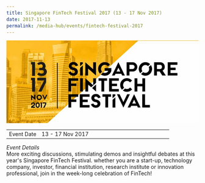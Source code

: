 ```yaml
---
title: Singapore FinTech Festival 2017 (13 - 17 Nov 2017)
date: 2017-11-13
permalink: /media-hub/events/fintech-festival-2017
---
```

![FinTech Festival 2017](/images/media-hub/events/till-2020/fintech-festival-2017.jpeg)

<table style="width:100%">
  <tr>
    <td style="width:20%">Event Date</td>	
    <td style="width:80%">13 - 17 Nov 2017</td>	
  </tr>
</table>

*Event Details*<br>
More exciting discussions, stimulating demos and insightful debates at this year's Singapore FinTech Festival. whether you are a start-up, technology company, investor, financial institution, research institute or innovation professional, join in the week-long celebration of FinTech!